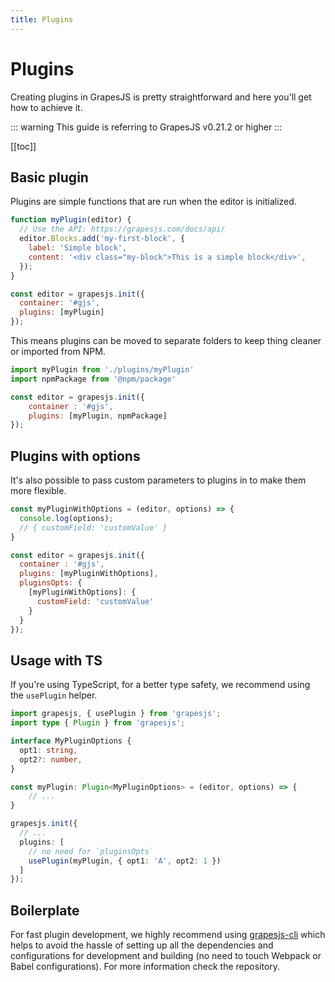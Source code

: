```yaml
---
title: Plugins
---
```


# Plugins

Creating plugins in GrapesJS is pretty straightforward and here you'll get how to achieve it.

::: warning
This guide is referring to GrapesJS v0.21.2 or higher
:::

[[toc]]

## Basic plugin

Plugins are simple functions that are run when the editor is initialized.

```js
function myPlugin(editor) {
  // Use the API: https://grapesjs.com/docs/api/
  editor.Blocks.add('my-first-block', {
    label: 'Simple block',
    content: '<div class="my-block">This is a simple block</div>',
  });
}

const editor = grapesjs.init({
  container: '#gjs',
  plugins: [myPlugin]
});
```

This means plugins can be moved to separate folders to keep thing cleaner or imported from NPM.

```js
import myPlugin from './plugins/myPlugin'
import npmPackage from '@npm/package'

const editor = grapesjs.init({
    container : '#gjs',
    plugins: [myPlugin, npmPackage]
});
```



<!--
## Named plugin

If you're distributing your plugin globally, you may want to make a named plugin. To keep thing cleaner, so you'll probably get a similar structure:

```
/your/path/to/grapesjs.min.js
/your/path/to/grapesjs-plugin.js
```

**Important:** The order that you load files matters. GrapesJS has to be loaded before the plugin. This sets up the `grapejs` global variable.

So, in your `grapesjs-plugin.js` file:

```js
export default grapesjs.plugins.add('my-plugin-name', (editor, options) => {
  /*
  * Here you should rely on GrapesJS APIs, so check 'API Reference' for more info
  * For example, you could do something like this to add some new command:
  *
  * editor.Commands.add(...);
  */
})
```

The name `my-plugin-name` is an ID of your plugin and you'll use it to tell your editor to grab it.

Here is a complete generic example:

```html
<script src="http://code.jquery.com/jquery-2.2.0.min.js"></script>
<link rel="stylesheet" href="path/to/grapes.min.css">
<script src="path/to/grapes.min.js"></script>
<script src="path/to/grapesjs-plugin.js"></script>

<div id="gjs"></div>

<script type="text/javascript">
  var editor = grapesjs.init({
      container : '#gjs',
      plugins: ['my-plugin-name']
  });
</script>
```
-->




## Plugins with options

It's also possible to pass custom parameters to plugins in to make them more flexible.

<!--
```js
  var editor = grapesjs.init({
      container : '#gjs',
      plugins: ['my-plugin-name'],
      pluginsOpts: {
        'my-plugin-name': {
          customField: 'customValue'
        }
      }
  });
```

Inside you plugin you'll get those options via `options` argument

```js
export default grapesjs.plugins.add('my-plugin-name', (editor, options) => {
  console.log(options);
  //{ customField: 'customValue' }
})
```

This also works with plugins that aren't named.

-->
```js
const myPluginWithOptions = (editor, options) => {
  console.log(options);
  // { customField: 'customValue' }
}

const editor = grapesjs.init({
  container : '#gjs',
  plugins: [myPluginWithOptions],
  pluginsOpts: {
    [myPluginWithOptions]: {
      customField: 'customValue'
    }
  }
});
```

<!--
## Named Plugins vs Non-Named Plugins

When you use a named plugin, then that name must be unique across all other plugins.

```js
grapesjs.plugins.add('my-plugin-name', fn);
```

In this example, the plugin name is `my-plugin-name` and can't be used by other plugins. To avoid namespace restrictions use basic plugins that are purely functional.

-->

## Usage with TS

If you're using TypeScript, for a better type safety, we recommend using the `usePlugin` helper.

```ts
import grapesjs, { usePlugin } from 'grapesjs';
import type { Plugin } from 'grapesjs';

interface MyPluginOptions {
  opt1: string,
  opt2?: number,
}

const myPlugin: Plugin<MyPluginOptions> = (editor, options) => {
    // ...
}

grapesjs.init({
  // ...
  plugins: [
    // no need for `pluginsOpts`
    usePlugin(myPlugin, { opt1: 'A', opt2: 1 })
  ]
});
```


## Boilerplate

For fast plugin development, we highly recommend using [grapesjs-cli](https://github.com/GrapesJS/cli) which helps to avoid the hassle of setting up all the dependencies and configurations for development and building (no need to touch Webpack or Babel configurations). For more information check the repository.
